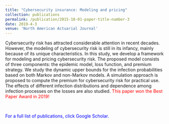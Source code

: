 ```yaml
---
title: "Cybersecurity insurance: Modeling and pricing"
collection: publications
permalink: /publication/2015-10-01-paper-title-number-3
date: 2019-4-3
venue: 'North American Actuarial Journal'
---
```

<p>Cybersecurity risk has attracted considerable attention in recent decades. However, the modeling of cybersecurity risk is still in its infancy, mainly because of its unique characteristics. In this study, we develop a framework for modeling and pricing cybersecurity risk. The proposed model consists of three components: the epidemic model, loss function, and premium strategy. We study the dynamic upper bounds for the infection probabilities based on both Markov and non-Markov models. A simulation approach is proposed to compute the premium for cybersecurity risk for practical use. The effects of different infection distributions and dependence among infection processes on the losses are also studied. <span style="color: red;">This paper won the Best Paper Award in 2019!</span></p><br>

<p><span style="color: blue;">For a full list of publications, click Google Scholar.</span></p>
